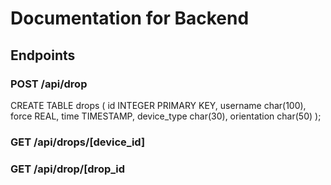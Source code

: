 # Documentation for Backend

## Endpoints
### POST /api/drop
CREATE TABLE drops (
    id INTEGER PRIMARY KEY,
    username char(100),
    force REAL,
    time TIMESTAMP,
    device_type char(30),
    orientation char(50)
);

### GET /api/drops/[device_id]
### GET /api/drop/[drop_id